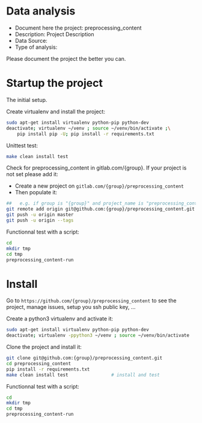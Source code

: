 # Data analysis
- Document here the project: preprocessing_content
- Description: Project Description
- Data Source:
- Type of analysis:

Please document the project the better you can.

# Startup the project

The initial setup.

Create virtualenv and install the project:
```bash
sudo apt-get install virtualenv python-pip python-dev
deactivate; virtualenv ~/venv ; source ~/venv/bin/activate ;\
    pip install pip -U; pip install -r requirements.txt
```

Unittest test:
```bash
make clean install test
```

Check for preprocessing_content in gitlab.com/{group}.
If your project is not set please add it:

- Create a new project on `gitlab.com/{group}/preprocessing_content`
- Then populate it:

```bash
##   e.g. if group is "{group}" and project_name is "preprocessing_content"
git remote add origin git@github.com:{group}/preprocessing_content.git
git push -u origin master
git push -u origin --tags
```

Functionnal test with a script:

```bash
cd
mkdir tmp
cd tmp
preprocessing_content-run
```

# Install

Go to `https://github.com/{group}/preprocessing_content` to see the project, manage issues,
setup you ssh public key, ...

Create a python3 virtualenv and activate it:

```bash
sudo apt-get install virtualenv python-pip python-dev
deactivate; virtualenv -ppython3 ~/venv ; source ~/venv/bin/activate
```

Clone the project and install it:

```bash
git clone git@github.com:{group}/preprocessing_content.git
cd preprocessing_content
pip install -r requirements.txt
make clean install test                # install and test
```
Functionnal test with a script:

```bash
cd
mkdir tmp
cd tmp
preprocessing_content-run
```
